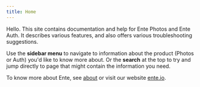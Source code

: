 ```yaml
---
title: Home
---
```


Hello. This site contains documentation and help for Ente Photos and Ente Auth.
It describes various features, and also offers various troubleshooting
suggestions.

Use the **sidebar menu** to navigate to information about the product (Photos or
Auth) you'd like to know more about. Or the **search** at the top to try and
jump directly to page that might contain the information you need.

To know more about Ente, see [about](/about/) or visit our website
[ente.io](https://ente.io).
